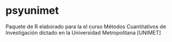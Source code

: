 # psyunimet
Paquete de R elaborado para la el curso Métodos Cuantitativos de Investigación dictado en la Universidad Metropolitana [UNIMET]
